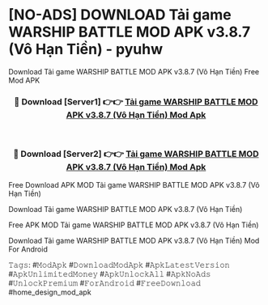 # [NO-ADS] DOWNLOAD Tải game WARSHIP BATTLE MOD APK v3.8.7 (Vô Hạn Tiền) - pyuhw
Download Tải game WARSHIP BATTLE MOD APK v3.8.7 (Vô Hạn Tiền) Free Mod APK

<div align="center">
<h3>🔴 Download [Server1] 👉👉 <a href="https://apk-comot.site?title=Tải_game_WARSHIP_BATTLE_MOD_APK_v3.8.7_(Vô_Hạn_Tiền)">Tải game WARSHIP BATTLE MOD APK v3.8.7 (Vô Hạn Tiền) Mod Apk</a></h3><br>

<h3>🔴 Download [Server2] 👉👉 <a href="https://apk-comot.site?title=Tải_game_WARSHIP_BATTLE_MOD_APK_v3.8.7_(Vô_Hạn_Tiền)">Tải game WARSHIP BATTLE MOD APK v3.8.7 (Vô Hạn Tiền) Mod Apk</a></h3>
</div>


Free Download APK MOD Tải game WARSHIP BATTLE MOD APK v3.8.7 (Vô Hạn Tiền)

Download Tải game WARSHIP BATTLE MOD APK v3.8.7 (Vô Hạn Tiền) 

Free APK MOD Tải game WARSHIP BATTLE MOD APK v3.8.7 (Vô Hạn Tiền) 

Download Tải game WARSHIP BATTLE MOD APK v3.8.7 (Vô Hạn Tiền) Mod For Android

𝚃𝚊𝚐𝚜: #𝙼𝚘𝚍𝙰𝚙𝚔 #𝙳𝚘𝚠𝚗𝚕𝚘𝚊𝚍𝙼𝚘𝚍𝙰𝚙𝚔 #𝙰𝚙𝚔𝙻𝚊𝚝𝚎𝚜𝚝𝚅𝚎𝚛𝚜𝚒𝚘𝚗 #𝙰𝚙𝚔𝚄𝚗𝚕𝚒𝚖𝚒𝚝𝚎𝚍𝙼𝚘𝚗𝚎𝚢 #𝙰𝚙𝚔𝚄𝚗𝚕𝚘𝚌𝚔𝙰𝚕𝚕 #𝙰𝚙𝚔𝙽𝚘𝙰𝚍𝚜 #𝚄𝚗𝚕𝚘𝚌𝚔𝙿𝚛𝚎𝚖𝚒𝚞𝚖 #𝙵𝚘𝚛𝙰𝚗𝚍𝚛𝚘𝚒𝚍 #𝙵𝚛𝚎𝚎𝙳𝚘𝚠𝚗𝚕𝚘𝚊𝚍 #home_design_mod_apk